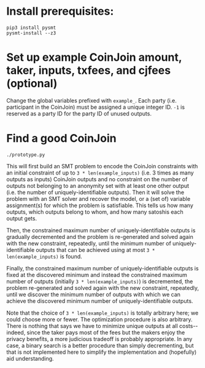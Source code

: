 # Install prerequisites:
```
pip3 install pysmt
pysmt-install --z3
```

# Set up example CoinJoin amount, taker, inputs, txfees, and cjfees (optional)

Change the global variables prefixed with `example_`. Each party (i.e. participant in the CoinJoin) must be assigned a unique integer ID. `-1` is reserved as a party ID for the party ID of unused outputs.

# Find a good CoinJoin

```
./prototype.py
```

This will first build an SMT problem to encode the CoinJoin constraints with an initial constraint of up to `3 * len(example_inputs)` (i.e. 3 times as many outputs as inputs) CoinJoin outputs and no constraint on the number of outputs not belonging to an anonymity set with at least one other output (i.e. the number of uniquely-identifiable outputs). Then it will solve the problem with an SMT solver and recover the model, or a (set of) variable assignment(s) for which the problem is satisfiable. This tells us how many outputs, which outputs belong to whom, and how many satoshis each output gets.

Then, the constrained maximum number of uniquely-identifiable outputs is gradually decremented and the problem is re-generated and solved again with the new constraint, repeatedly, until the minimum number of uniquely-identifiable outputs that can be achieved using at most `3 * len(example_inputs)` is found.

Finally, the constrained maximum number of uniquely-identifiable outputs is fixed at the discovered minimum and instead the constrained maximum number of outputs (initially `3 * len(example_inputs)`) is decremented, the problem re-generated and solved again with the new constraint, repeatedly, until we discover the minimum number of outputs with which we can achieve the discovered minimum number of uniquely-identifiable outputs.

Note that the choice of `3 * len(example_inputs)` is totally arbitrary here; we could choose more or fewer. The optimization procedure is also arbitrary. There is nothing that says we have to minimize unique outputs at all costs--indeed, since the taker pays most of the fees but the makers enjoy the privacy benefits, a more judicious tradeoff is probably appropriate. In any case, a binary search is a better procedure than simply decrementing, but that is not implemented here to simplify the implementation and (hopefully) aid understanding.
